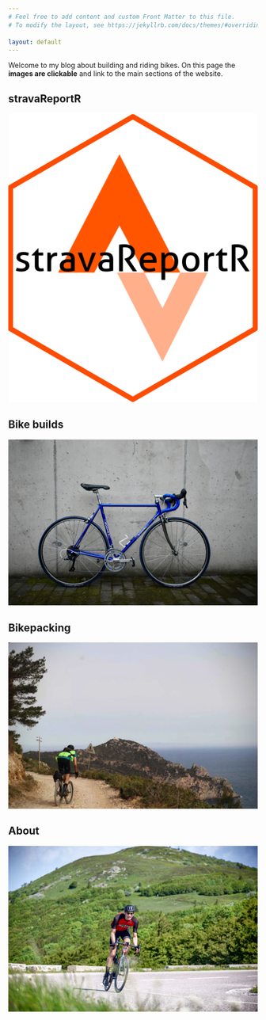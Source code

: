 ```yaml
---
# Feel free to add content and custom Front Matter to this file.
# To modify the layout, see https://jekyllrb.com/docs/themes/#overriding-theme-defaults

layout: default
---
```


Welcome to my blog about building and riding bikes. On this page the **images are clickable** and link to the main sections of the website.

## stravaReportR

[![strva](/docs/assets/stravalogo.png)](https://pablovgd.shinyapps.io/stravareportr/)

## Bike builds

[![blue_bike](/docs/assets/bluebike/side_overview.jpg)](https://pablovgd.github.io/bikes/)

## Bikepacking

[![bikepack](./docs/assets/bikepack.jpeg)](https://pablovgd.github.io/bikepacking/)

## About

[![myself](/docs/assets/me_on_a_bike.png)](https://pablovgd.github.io/about/)
